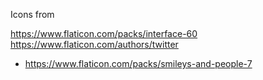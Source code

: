 Icons from 

https://www.flaticon.com/packs/interface-60
https://www.flaticon.com/authors/twitter
  - https://www.flaticon.com/packs/smileys-and-people-7
